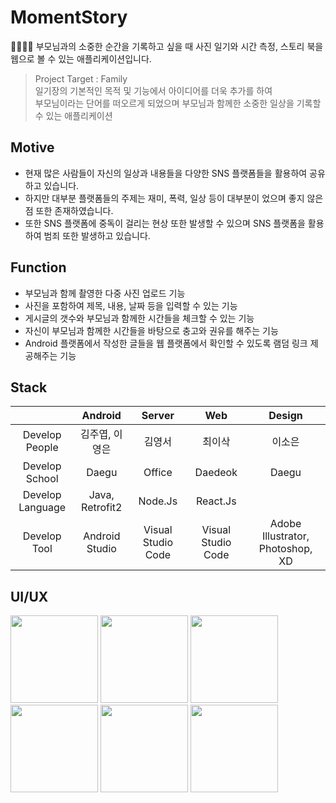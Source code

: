 # MomentStory
👨‍👨‍👧‍👦 부모님과의 소중한 순간을 기록하고 싶을 때 사진 일기와 시간 측정, 스토리 북을 웹으로 볼 수 있는 애플리케이션입니다. 

> Project Target : Family<br/>
> 일기장의 기본적인 목적 및 기능에서 아이디어를 더욱 추가를 하여<br/>
> 부모님이라는 단어를 떠오르게 되었으며 부모님과 함께한 소중한 일상을 기록할 수 있는 애플리케이션

## Motive
- 현재 많은 사람들이 자신의 일상과 내용들을 다양한 SNS 플랫폼들을 활용하여 공유하고 있습니다.
- 하지만 대부분 플랫폼들의 주제는 재미, 폭력, 일상 등이 대부분이 었으며 좋지 않은 점 또한 존재하였습니다.  
- 또한 SNS 플랫폼에 중독이 걸리는 현상 또한 발생할 수 있으며 SNS 플랫폼을 활용하여 범죄 또한 발생하고 있습니다.

## Function
- 부모님과 함께 촬영한 다중 사진 업로드 기능
- 사진을 포함하여 제목, 내용, 날짜 등을 입력할 수 있는 기능
- 게시글의 갯수와 부모님과 함께한 시간들을 체크할 수 있는 기능
- 자신이 부모님과 함께한 시간들을 바탕으로 충고와 권유를 해주는 기능
- Android 플랫폼에서 작성한 글들을 웹 플랫폼에서 확인할 수 있도록 램덤 링크 제공해주는 기능

## Stack
|                      | Android     | Server        | Web | Design  |
|:--------------------:|:---------------:|:------------------:|:-----:|:----:|
| Develop People | 김주엽, 이영은 | 김영서       | 최이삭 | 이소은|
| Develop School | Daegu | Office       | Daedeok | Daegu|
| Develop Language | Java, Retrofit2| Node.Js| React.Js| |
| Develop Tool     | Android Studio  | Visual Studio Code | Visual Studio Code| Adobe Illustrator, Photoshop, XD|

## UI/UX
<div>
<img width="140" src="https://user-images.githubusercontent.com/49600974/71320935-2e908780-24f6-11ea-846d-e82936a57d26.png"></img>
<img width="140" src="https://user-images.githubusercontent.com/49600974/71320937-394b1c80-24f6-11ea-8ae2-c52bd6f6e955.png"></img>
<img width="140" src="https://user-images.githubusercontent.com/49600974/71320961-6dbed880-24f6-11ea-9933-4bce83daa98d.png"></img>
<img width="140" src="https://user-images.githubusercontent.com/49600974/71320942-4831cf00-24f6-11ea-9066-7b4066d82986.png"></img>
<img width="140" src="https://user-images.githubusercontent.com/49600974/71320987-b1b1dd80-24f6-11ea-9677-db939198c56c.png"></img>
<img width="140" src="https://user-images.githubusercontent.com/49600974/71320948-52ec6400-24f6-11ea-8c70-49abae9e05d1.png"></img>
</div>

